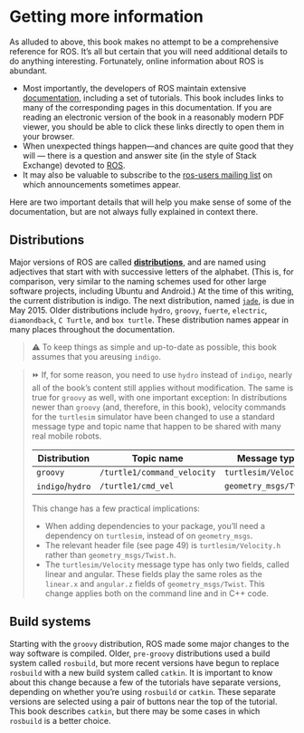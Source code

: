 # Getting more information

As alluded to above, this book makes no attempt to be a comprehensive reference for ROS. It’s all but certain that you will need additional details to do anything interesting. Fortunately, online information about ROS is abundant.

- Most importantly, the developers of ROS maintain extensive [documentation](http://wiki.ros.org/), including a set of tutorials. This book includes links to many of the corresponding pages in this documentation. If you are reading an electronic version of the book in a reasonably modern PDF viewer, you should be able to click these links directly to open them in your browser.
- When unexpected things happen—and chances are quite good that they will — there is a question and answer site (in the style of Stack Exchange) devoted to [ROS](http://answers.ros.org/).
- It may also be valuable to subscribe to the [ros-users mailing list](http://lists.ros.org/mailman/listinfo/ros-users) on which announcements sometimes appear.

Here are two important details that will help you make sense of some of the documentation, but are not always fully explained in context there.

## Distributions

Major versions of ROS are called [**distributions**](http://wiki.ros.org/Distributions), and are named using adjectives that start with with successive letters of the alphabet. (This is, for comparison, very similar to the naming schemes used for other large software projects, including Ubuntu and Android.) At the time of this writing, the current distribution is indigo. The next distribution, named [`jade`](http://wiki.ros.org/jade), is due in May 2015. Older distributions include `hydro`, `groovy`, `fuerte`, `electric`, `diamondback`, `C Turtle`, and `box turtle`. These distribution names appear in many places throughout the documentation.

> :warning: To keep things as simple and up-to-date as possible, this book assumes that you areusing `indigo`.

> :fast_forward:  If, for some reason, you need to use `hydro` instead of `indigo`, nearly all of the book’s content still applies without modification. The same is true for `groovy` as well, with one important exception: In distributions newer than `groovy` (and, therefore, in this book), velocity commands for the `turtlesim` simulator have been changed to use a standard message type and topic name that happen to be shared with many real mobile robots.
>
> | Distribution  | Topic name    | Message type  |
> | ------------- | ------------- | ------------- |
> | `groovy` | `/turtle1/command_velocity`  | `turtlesim/Velocity` |
> | `indigo`/`hydro`  | `/turtle1/cmd_vel` | `geometry_msgs/Twist`  |
>
> This change has a few practical implications:
> - When adding dependencies to your package, you’ll need a dependency on `turtlesim`, instead of on `geometry_msgs`.
> - The relevant header file (see page 49) is `turtlesim/Velocity.h` rather than `geometry_msgs/Twist.h`.
> - The `turtlesim/Velocity` message type has only two fields, called linear and angular. These fields play the same roles as the `linear.x` and `angular.z` fields of `geometry_msgs/Twist`. This change applies both on the command line and in C++ code.

## Build systems 

Starting with the `groovy` distribution, ROS made some major changes to the way software is compiled. Older, `pre-groovy` distributions used a build system called `rosbuild`, but more recent versions have begun to replace `rosbuild` with a new build system called `catkin`. It is important to know about this change because a few of the tutorials have separate versions, depending on whether you’re using `rosbuild` or `catkin`. These separate versions are selected using a pair of buttons near the top of the tutorial. This book describes `catkin`, but there may be some cases in which `rosbuild` is a better choice.

